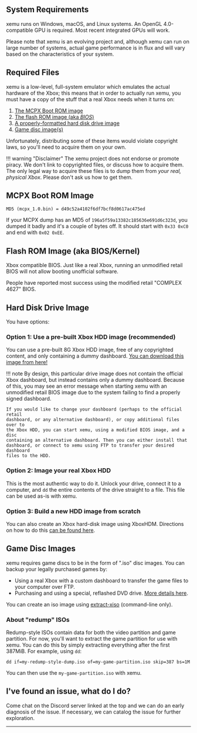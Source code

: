 ## System Requirements

xemu runs on Windows, macOS, and Linux systems. An OpenGL 4.0-compatible GPU is
required. Most recent integrated GPUs will work.

Please note that xemu is an evolving project and, although xemu can run on large
number of systems, actual game performance is in flux and will vary based on the
characteristics of your system.

## Required Files

xemu is a low-level, full-system emulator which emulates the actual hardware of
the Xbox; this means that in order to actually run xemu, you must have a copy
of the stuff that a real Xbox needs when it turns on:

1. [The MCPX Boot ROM image](#mcpx-boot-rom-image)
2. [The flash ROM image (aka *BIOS*)](#flash-rom-image-aka-bioskernel)
3. [A properly-formatted hard disk drive image](#hard-disk-drive-image)
4. [Game disc image(s)](#game-disc-images)

Unfortunately, distributing some of these items would violate copyright laws, so
you'll need to acquire them on your own.

!!! warning "Disclaimer"
    The xemu project does not endorse or promote piracy. We don't link to
    copyrighted files, or discuss how to acquire them. The only legal way to
    acquire these files is to dump them from *your real, physical Xbox*. Please
    don't ask us how to get them.

## MCPX Boot ROM Image

    MD5 (mcpx_1.0.bin) = d49c52a4102f6df7bcf8d0617ac475ed

If your MCPX dump has an MD5 of `196a5f59a13382c185636e691d6c323d`, you dumped
it badly and it's a couple of bytes off. It should start with `0x33 0xC0` and end
with `0x02 0xEE`.

## Flash ROM Image (aka BIOS/Kernel)

Xbox compatible BIOS. Just like a real Xbox, running an unmodified retail BIOS will
not allow booting unofficial software.

People have reported most success using the modified retail "COMPLEX 4627" BIOS.

## Hard Disk Drive Image

You have options:

### Option 1: Use a pre-built Xbox HDD image (recommended)

You can use a pre-built 8G Xbox HDD image, free of any copyrighted content, and
only containing a dummy dashboard. [You can download this image from
here!](https://github.com/mborgerson/xemu-hdd-image/releases/latest/download/xbox_hdd.qcow2.zip)

!!! note
    By design, this particular drive image does not contain the official Xbox
    dashboard, but instead contains only a dummy dashboard. Because of this, you
    may see an error message when starting xemu with an unmodified retail BIOS
    image due to the system failing to find a properly signed dashboard.

    If you would like to change your dashboard (perhaps to the official retail
    dashboard, or any alternative dashboard), or copy additional files over to
    the Xbox HDD, you can start xemu, using a modified BIOS image, and a disc
    containing an alternative dashboard. Then you can either install that
    dashboard, or connect to xemu using FTP to transfer your desired dashboard
    files to the HDD.

### Option 2: Image your real Xbox HDD

This is the most authentic way to do it. Unlock your drive, connect it to a
computer, and `dd` the entire contents of the drive straight to a file. This
file can be used as-is with xemu.

### Option 3: Build a new HDD image from scratch

You can also create an Xbox hard-disk image using XboxHDM. Directions on how
to do this [can be found here](https://github.com/mborgerson/xemu-hdd-image).

## Game Disc Images

xemu requires game discs to be in the form of ".iso" disc images. You can
backup your legally purchased games by:

* Using a real Xbox with a custom dashboard to transfer the game files to your
  computer over FTP.
* Purchasing and using a special, reflashed DVD drive. [More details here](http://wiki.redump.org/index.php?title=Microsoft_Xbox_and_Xbox_360_Dumping_Guide).

You can create an iso image using [extract-xiso](https://github.com/XboxDev/extract-xiso) (command-line only).

### About "redump" ISOs

Redump-style ISOs contain data for both the video partition and game partition. For now,
you'll want to extract the game partition for use with xemu. You can do this by simply
extracting everything after the first 387MiB. For example, using `dd`:

```
dd if=my-redump-style-dump.iso of=my-game-partition.iso skip=387 bs=1M
```

You can then use the `my-game-partition.iso` with xemu.

I've found an issue, what do I do?
----------------------------------
Come chat on the Discord server linked at the top and we can do an early diagnosis of the issue. If necessary, we can catalog the issue for further exploration.

---
